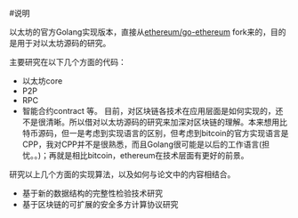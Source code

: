 #说明

以太坊的官方Golang实现版本，直接从[ethereum/go-ethereum](https://github.com/ethereum/go-ethereum) fork来的，目的是用于对以太坊源码的研究。

主要研究在以下几个方面的代码：
- 以太坊core
- P2P
- RPC
- 智能合约contract
等。
目前，对区块链各技术在应用层面是如何实现的，还不是很清晰。所以借对以太坊源码的研究来加深对区块链的理解。本来想用比特币源码，但一是考虑到实现语言的区别，但考虑到bitcoin的官方实现语言是CPP，我对CPP并不是很熟悉，而且Golang很可能是以后的工作语言(担忧。。)；再就是相比bitcoin，ethereum在技术层面有更好的前景。

研究以上几个方面的实现算法，以及如何与论文中的内容相结合。
- 基于新的数据结构的完整性检验技术研究
- 基于区块链的可扩展的安全多方计算协议研究
